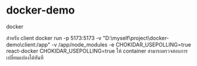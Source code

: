 # docker-demo

docker

สำหรับ client
docker run -p 5173:5173 -v "D:\myself\project\docker-demo\client:/app" -v /app/node_modules -e CHOKIDAR_USEPOLLING=true react-docker
CHOKIDAR_USEPOLLING=true ให้ container สามารถตรวจสอบการเปลี่ยนแปลงได้ทันที
